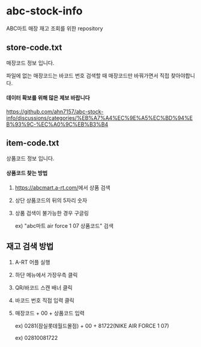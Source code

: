 # abc-stock-info

ABC마트 매장 재고 조회를 위한 repository

## store-code.txt

매장코드 정보 입니다.

파일에 없는 매장코드는 바코드 번호 검색할 때 매장코드만 바꿔가면서 직접 찾아야합니다.

#### 데이터 확보를 위해 많은 제보 바랍니다

<https://github.com/ahn7157/abc-stock-info/discussions/categories/%EB%A7%A4%EC%9E%A5%EC%BD%94%EB%93%9C-%EC%A0%9C%EB%B3%B4>

## item-code.txt

상품코드 정보 입니다.

#### 상품코드 찾는 방법

1. <https://abcmart.a-rt.com/>에서 상품 검색
2. 상단 상품코드의 뒤의 5자리 숫자
3. 상품 검색이 불가능한 경우 구글링

   ex) "abc마트 air force 1 07 상품코드" 검색

## 재고 검색 방법

1. A-RT 어플 실행
2. 하단 메뉴에서 가장우측 클릭
3. QR/바코드 스캔 배너 클릭
4. 바코드 번호 직접 입력 클릭
5. 매장코드 + 00 + 상품코드 입력

   ex) 0281(잠실롯데월드몰점) + 00 + 81722(NIKE AIR FORCE 1 07)

   ex) 02810081722
